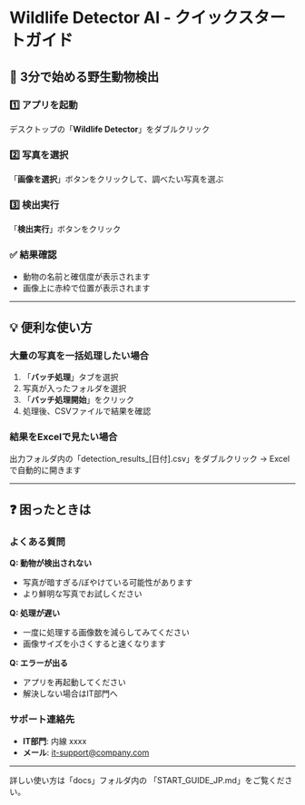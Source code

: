 # Wildlife Detector AI - クイックスタートガイド

## 🚀 3分で始める野生動物検出

### 1️⃣ アプリを起動
デスクトップの「**Wildlife Detector**」をダブルクリック

### 2️⃣ 写真を選択
「**画像を選択**」ボタンをクリックして、調べたい写真を選ぶ

### 3️⃣ 検出実行
「**検出実行**」ボタンをクリック

### ✅ 結果確認
- 動物の名前と確信度が表示されます
- 画像上に赤枠で位置が表示されます

---

## 💡 便利な使い方

### 大量の写真を一括処理したい場合

1. 「**バッチ処理**」タブを選択
2. 写真が入ったフォルダを選択
3. 「**バッチ処理開始**」をクリック
4. 処理後、CSVファイルで結果を確認

### 結果をExcelで見たい場合

出力フォルダ内の「detection_results_[日付].csv」をダブルクリック
→ Excelで自動的に開きます

---

## ❓ 困ったときは

### よくある質問

**Q: 動物が検出されない**
- 写真が暗すぎる/ぼやけている可能性があります
- より鮮明な写真でお試しください

**Q: 処理が遅い**
- 一度に処理する画像数を減らしてみてください
- 画像サイズを小さくすると速くなります

**Q: エラーが出る**
- アプリを再起動してください
- 解決しない場合はIT部門へ

### サポート連絡先
- **IT部門**: 内線 xxxx
- **メール**: it-support@company.com

---

詳しい使い方は「docs」フォルダ内の
「START_GUIDE_JP.md」をご覧ください。
